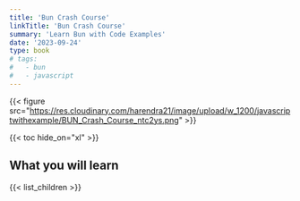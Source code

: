 ```yaml
---
title: 'Bun Crash Course'
linkTitle: 'Bun Crash Course'
summary: 'Learn Bun with Code Examples'
date: '2023-09-24'
type: book
# tags:
#   - bun
#   - javascript
---
```


{{< figure src="https://res.cloudinary.com/harendra21/image/upload/w_1200/javascriptwithexample/BUN_Crash_Course_ntc2ys.png" >}}

{{< toc hide_on="xl" >}}

## What you will learn

{{< list_children >}}

<!-- ## Meet your instructor

{{< mention "admin" >}} -->

